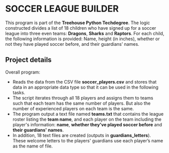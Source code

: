 # SOCCER LEAGUE BUILDER
This program is part of the **Treehouse Python Techdegree**. The logic constructed divides a list of 18 children who have signed up for a soccer league into three even teams: **Dragons**, **Sharks** and **Raptors**. For each child, the following information is provided: Name, height (in inches), whether or not they have played soccer before, and their guardians’ names. 
## Project details
Overall program: 
* Reads the data from the CSV file **soccer_players.csv** and stores that data in an appropriate data type so that it can be used in the following tasks.
* The script iterates through all 18 players and assigns them to teams such that each team has the same number of players. But also the number of experienced players on each team is the same.
* The program output a text file named **teams.txt** that contains the league roster listing the **team name**, and each player on the team including the player's information: **name**, **whether they've played soccer before** and **their guardians' names**.
* In addition, 18 text files are created (outputs in **guardians_letters**). These welcome letters to the players' guardians use each player’s name as the name of file. 
